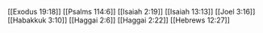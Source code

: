 [[Exodus 19:18]]
[[Psalms 114:6]]
[[Isaiah 2:19]]
[[Isaiah 13:13]]
[[Joel 3:16]]
[[Habakkuk 3:10]]
[[Haggai 2:6]]
[[Haggai 2:22]]
[[Hebrews 12:27]]
